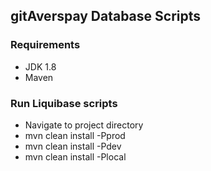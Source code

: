 gitAverspay Database Scripts
-------------------------

### Requirements

- JDK 1.8
- Maven

### Run Liquibase scripts

- Navigate to project directory
- mvn clean install -Pprod
- mvn clean install -Pdev
- mvn clean install -Plocal
